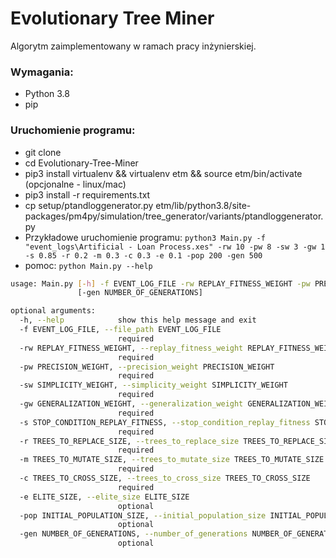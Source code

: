 # Evolutionary Tree Miner
Algorytm zaimplementowany w ramach pracy inżynierskiej.

### Wymagania:

- Python 3.8
- pip

### Uruchomienie programu:

- git clone <link>
- cd Evolutionary-Tree-Miner
- pip3 install virtualenv && virtualenv etm && source etm/bin/activate (opcjonalne - linux/mac)
- pip3 install -r requirements.txt
- cp setup/ptandloggenerator.py etm/lib/python3.8/site-packages/pm4py/simulation/tree_generator/variants/ptandloggenerator.py
- Przykładowe uruchomienie programu: `python3 Main.py -f "event_logs\Artificial - Loan Process.xes" -rw 10 -pw 8 -sw 3 -gw 1 -s 0.85 -r 0.2 -m 0.3 -c 0.3 -e 0.1 -pop 200 -gen 500`
- pomoc: `python Main.py --help`
```bash
usage: Main.py [-h] -f EVENT_LOG_FILE -rw REPLAY_FITNESS_WEIGHT -pw PRECISION_WEIGHT -sw SIMPLICITY_WEIGHT -gw GENERALIZATION_WEIGHT -s STOP_CONDITION_REPLAY_FITNESS -r TREES_TO_REPLACE_SIZE -m TREES_TO_MUTATE_SIZE -c TREES_TO_CROSS_SIZE [-e ELITE_SIZE] [-pop INITIAL_POPULATION_SIZE]
               [-gen NUMBER_OF_GENERATIONS]

optional arguments:
  -h, --help            show this help message and exit
  -f EVENT_LOG_FILE, --file_path EVENT_LOG_FILE
                        required
  -rw REPLAY_FITNESS_WEIGHT, --replay_fitness_weight REPLAY_FITNESS_WEIGHT
                        required
  -pw PRECISION_WEIGHT, --precision_weight PRECISION_WEIGHT
                        required
  -sw SIMPLICITY_WEIGHT, --simplicity_weight SIMPLICITY_WEIGHT
                        required
  -gw GENERALIZATION_WEIGHT, --generalization_weight GENERALIZATION_WEIGHT
                        required
  -s STOP_CONDITION_REPLAY_FITNESS, --stop_condition_replay_fitness STOP_CONDITION_REPLAY_FITNESS
                        required
  -r TREES_TO_REPLACE_SIZE, --trees_to_replace_size TREES_TO_REPLACE_SIZE
                        required
  -m TREES_TO_MUTATE_SIZE, --trees_to_mutate_size TREES_TO_MUTATE_SIZE
                        required
  -c TREES_TO_CROSS_SIZE, --trees_to_cross_size TREES_TO_CROSS_SIZE
                        required
  -e ELITE_SIZE, --elite_size ELITE_SIZE
                        optional
  -pop INITIAL_POPULATION_SIZE, --initial_population_size INITIAL_POPULATION_SIZE
                        optional
  -gen NUMBER_OF_GENERATIONS, --number_of_generations NUMBER_OF_GENERATIONS
                        optional
```
